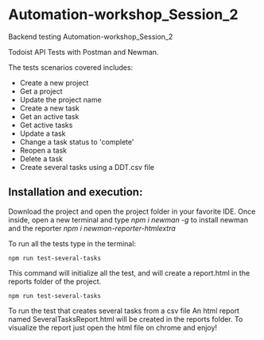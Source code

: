# Automation-workshop_Session_2
Backend testing  Automation-workshop_Session_2

Todoist API Tests with Postman and Newman.

The tests scenarios covered includes:
- Create a new project
- Get a project
- Update the project name
- Create a new task
- Get an active task
- Get active tasks
- Update a task
- Change a task status to 'complete'
- Reopen a task
- Delete a task
- Create several tasks using a DDT.csv file

## Installation and execution:

Download the project and open the project folder in your favorite IDE.
Once inside, open a new terminal and type *npm i newman -g* to install newman and the reporter *npm i newman-reporter-htmlextra*

To run all the tests type in the terminal:
```
npm run test-several-tasks 
```
This command will initialize all the test, and will create a report.html in the reports folder of the project.
```
npm run test-several-tasks 
```
To run the test that creates several tasks from a csv file
An html report named SeveralTasksReport.html will be created in the reports folder. To visualize the report just open the html file on chrome and enjoy!
